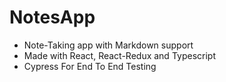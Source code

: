 # NotesApp

-   Note-Taking app with Markdown support 
-   Made with React, React-Redux and Typescript
-   Cypress For End To End Testing
